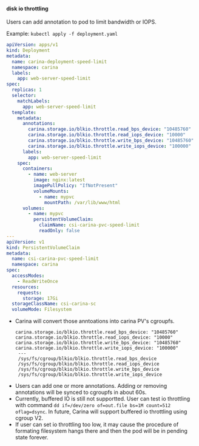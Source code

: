 #### disk io throttling

Users can add annotation to pod to limit bandwidth or IOPS.

Example: `kubectl apply -f deployment.yaml`

```yaml
apiVersion: apps/v1
kind: Deployment
metadata:
  name: carina-deployment-speed-limit
  namespace: carina
  labels:
    app: web-server-speed-limit
spec:
  replicas: 1
  selector:
    matchLabels:
      app: web-server-speed-limit
  template:
    metadata:
      annotations:
        carina.storage.io/blkio.throttle.read_bps_device: "10485760"
        carina.storage.io/blkio.throttle.read_iops_device: "10000"
        carina.storage.io/blkio.throttle.write_bps_device: "10485760"
        carina.storage.io/blkio.throttle.write_iops_device: "100000"
      labels:
        app: web-server-speed-limit
    spec:
      containers:
        - name: web-server
          image: nginx:latest
          imagePullPolicy: "IfNotPresent"
          volumeMounts:
            - name: mypvc
              mountPath: /var/lib/www/html
      volumes:
        - name: mypvc
          persistentVolumeClaim:
            claimName: csi-carina-pvc-speed-limit
            readOnly: false
---
apiVersion: v1
kind: PersistentVolumeClaim
metadata:
  name: csi-carina-pvc-speed-limit
  namespace: carina
spec:
  accessModes:
    - ReadWriteOnce
  resources:
    requests:
      storage: 17Gi
  storageClassName: csi-carina-sc
  volumeMode: Filesystem
```

- Carina will convert those anntoations into carina PV's cgroupfs.

  ```shell
  carina.storage.io/blkio.throttle.read_bps_device: "10485760"
  carina.storage.io/blkio.throttle.read_iops_device: "10000"
  carina.storage.io/blkio.throttle.write_bps_device: "10485760"
  carina.storage.io/blkio.throttle.write_iops_device: "100000"
   ---
   /sys/fs/cgroup/blkio/blkio.throttle.read_bps_device
   /sys/fs/cgroup/blkio/blkio.throttle.read_iops_device
   /sys/fs/cgroup/blkio/blkio.throttle.write_bps_device
   /sys/fs/cgroup/blkio/blkio.throttle.write_iops_device
  ```

* Users can add one or more annotations. Adding or removing annotations will be synced to cgroupfs in about 60s. 
* Currently, buffered IO is still not supportted. User can test io throttling with command `dd if=/dev/zero of=out.file bs=1M count=512 oflag=dsync`. In future, Carina will support buffered io throttling using cgroup V2. 
* If user can set io throttling too low, it may cause the procedure of formating filesystem hangs there and then the pod will be in pending state forever.